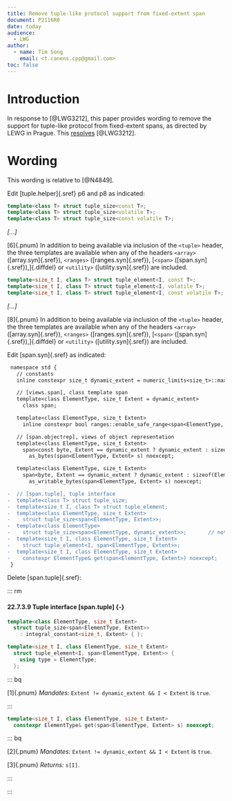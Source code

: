 ```yaml
---
title: Remove tuple-like protocol support from fixed-extent span
document: P2116R0
date: today
audience:
  - LWG
author:
  - name: Tim Song
    email: <t.canens.cpp@gmail.com>
toc: false
---
```


# Introduction

In response to [@LWG3212], this paper provides wording to remove the support for tuple-like protocol
from fixed-extent spans, as directed by LEWG in Prague. This [resolves](https://xkcd.com/498/)
[@LWG3212].

# Wording
This wording is relative to [@N4849].

Edit [tuple.helper]{.sref} p6 and p8 as indicated:

```c++
template<class T> struct tuple_size<const T>;
template<class T> struct tuple_size<volatile T>;
template<class T> struct tuple_size<const volatile T>;
```

_[...]_

[6]{.pnum} In addition to being available via inclusion of the `<tuple>` header,
the three templates are available when any of the headers `<array>` ([array.syn]{.sref}),
`<ranges>` ([ranges.syn]{.sref}), [`<span>` ([span.syn]{.sref}),]{.diffdel}
or `<utility>` ([utility.syn]{.sref}) are included.

```c++
template<size_t I, class T> struct tuple_element<I, const T>;
template<size_t I, class T> struct tuple_element<I, volatile T>;
template<size_t I, class T> struct tuple_element<I, const volatile T>;
```

_[...]_

[8]{.pnum} In addition to being available via inclusion of the `<tuple>` header,
the three templates are available when any of the headers `<array>` ([array.syn]{.sref}),
`<ranges>` ([ranges.syn]{.sref}), [`<span>` ([span.syn]{.sref}),]{.diffdel}
or `<utility>` ([utility.syn]{.sref}) are included.


Edit [span.syn]{.sref} as indicated:

```diff
 namespace std {
   // constants
   inline constexpr size_t dynamic_extent = numeric_limits<size_t>::max();

   // [views.span], class template span
   template<class ElementType, size_t Extent = dynamic_extent>
     class span;

   template<class ElementType, size_t Extent>
     inline constexpr bool ranges::enable_safe_range<span<ElementType, Extent>> = true;

   // [span.objectrep], views of object representation
   template<class ElementType, size_t Extent>
     span<const byte, Extent == dynamic_extent ? dynamic_extent : sizeof(ElementType) * Extent>
       as_bytes(span<ElementType, Extent> s) noexcept;

   template<class ElementType, size_t Extent>
     span<byte, Extent == dynamic_extent ? dynamic_extent : sizeof(ElementType) * Extent>
       as_writable_bytes(span<ElementType, Extent> s) noexcept;

-  // [span.tuple], tuple interface
-  template<class T> struct tuple_size;
-  template<size_t I, class T> struct tuple_element;
-  template<class ElementType, size_t Extent>
-    struct tuple_size<span<ElementType, Extent>>;
-  template<class ElementType>
-    struct tuple_size<span<ElementType, dynamic_extent>>;       // not defined
-  template<size_t I, class ElementType, size_t Extent>
-    struct tuple_element<I, span<ElementType, Extent>>;
-  template<size_t I, class ElementType, size_t Extent>
-    constexpr ElementType& get(span<ElementType, Extent>) noexcept;
 }
```

Delete [span.tuple]{.sref}:

::: rm

#### 22.7.3.9 Tuple interface [span.tuple] {-}

```c++
template<class ElementType, size_t Extent>
  struct tuple_size<span<ElementType, Extent>>
    : integral_constant<size_t, Extent> { };

template<size_t I, class ElementType, size_t Extent>
  struct tuple_element<I, span<ElementType, Extent>> {
    using type = ElementType;
  };
```
::: bq

[1]{.pnum} _Mandates:_ `Extent != dynamic_­extent && I < Extent` is `true`.

:::

```c++
template<size_t I, class ElementType, size_t Extent>
  constexpr ElementType& get(span<ElementType, Extent> s) noexcept;
```

::: bq

[2]{.pnum} _Mandates:_ `Extent != dynamic_­extent && I < Extent` is `true`.

[3]{.pnum} _Returns:_ `s[I]`.

:::

:::

